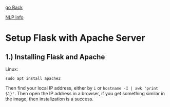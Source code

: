 [go Back](../)


[NLP info](nlp.md)



# Setup Flask with Apache Server

## 1.)  Installing Flask and Apache

Linux:
```
sudo apt install apache2
```

Then find your local IP address, either by ```i``` or ```hostname -I | awk 'print $1}'```.  Then open the IP address in a browser, if you get something similar in the image, then instalization is a success.

<picture>
<source srcset="../IMAGES/apachesuccess.webp" type="image/webp">
<source srcset="../IMAGES/apachesuccess.png" type="image/png" alt="Image of Apache front page">
</picture>